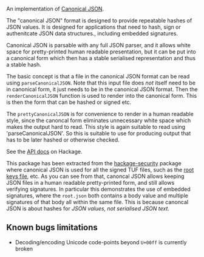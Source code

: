 An implementation of [Canonical JSON].

The "canonical JSON" format is designed to provide repeatable hashes of
JSON values. It is designed for applications that need to hash, sign
or authenitcate JSON data structures., including embedded signatures.

Canonical JSON is parsable with any full JSON parser, and it allows white
space for pretty-printed human readable presentation, but it can be put into
a canonical form which then has a stable serialised representation and thus a
stable hash.

The basic concept is that a file in the canonical JSON format can be read
using `parseCanonicalJSON`. Note that this input file does *not* itself need
to be in canonical form, it just needs to be in the canonical JSON format.
Then the `renderCanonicalJSON` function is used to render into the canonical
form. This is then the form that can be hashed or signed etc.

The `prettyCanonicalJSON` is for convenience to render in a human readable
style, since the canoncal form eliminates unnecessary white space which
makes the output hard to read. This style is again suitable to read using
'parseCanonicalJSON'. So this is suitable to use for producing output that
has to be later hashed or otherwise checked.

See the [API docs] on Hackage.

This package has been extracted from the [hackage-security] package where
canonical JSON is used for all the signed TUF files, such as the
[root keys file], etc. As you can see from that, canoncal JSON allows keeping
JSON files in a human readable pretty-printed form, and still allows verifying
signatures. In particular this demonstrates the use of embedded signatures,
where the `root.json` both contains a body value and multiple signatures of
that body all within the same file. This is because canoncal JSON is about
hashes for *JSON values, not serialised JSON text*.

[Canonical JSON]: http://wiki.laptop.org/go/Canonical_JSON
[API docs]: https://hackage.haskell.org/package/canonical-json
[hackage-security]: https://hackage.haskell.org/package/hackage-security
[root keys file]: https://hackage.haskell.org/root.json


Known bugs limitations
-----------------------

 * Decoding/encoding Unicode code-points beyond `U+00ff` is currently broken

